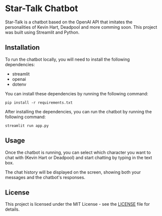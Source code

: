 # Star-Talk Chatbot

Star-Talk is a chatbot based on the OpenAI API that imitates the personalities of Kevin Hart, Deadpool and more comming soon. This project was built using Streamlit and Python.

## Installation

To run the chatbot locally, you will need to install the following dependencies:

- streamlit
- openai
- dotenv

You can install these dependencies by running the following command:

`pip install -r requirements.txt`


After installing the dependencies, you can run the chatbot by running the following command:

`streamlit run app.py`


## Usage

Once the chatbot is running, you can select which character you want to chat with (Kevin Hart or Deadpool) and start chatting by typing in the text box.

The chat history will be displayed on the screen, showing both your messages and the chatbot's responses.

## License

This project is licensed under the MIT License - see the [LICENSE](LICENSE) file for details.

